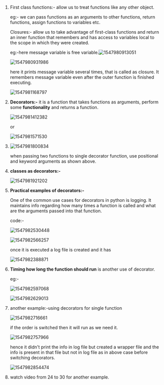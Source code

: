 1. First class functions:- allow us to treat functions like any other object.

   eg:- we can pass functions as an arguments to other functions, return functions, assign functions to variables etc. 

   Closures:- allow us to take advantage of first-class functions and return an inner function that remembers and has access to variables local to the scope in which they were created.

   eg:-here message variable is free variable.![1547980913051](C:\Users\lchitrag\AppData\Roaming\Typora\typora-user-images\1547980913051.png) 

   ![1547980931986](https://github.com/adityakuppa26/Python-Notes/blob/lalith_notes/images/1547980931986.png) 

   here it prints message variable several times, that is called as closure. It remembers message variable even after the outer function is finished executing.

   ![1547981168797](https://github.com/adityakuppa26/Python-Notes/blob/lalith_notes/images/1547981168797.png) 

   

2. **Decorators:-** it is a function that takes functions as arguments, perform some **functionality** and returns a function.

   ![1547981412382](https://github.com/adityakuppa26/Python-Notes/blob/lalith_notes/images/1547981412382.png) 

   or

   ![1547981571530](https://github.com/adityakuppa26/Python-Notes/blob/lalith_notes/images/1547981571530.png) 

3. ![1547981800834](https://github.com/adityakuppa26/Python-Notes/blob/lalith_notes/images/1547981800834.png) 

   when passing two functions to single decorator function, use positional and keyword arguments as shown above.

4. **classes as decorators:-**

   ![1547981921202](https://github.com/adityakuppa26/Python-Notes/blob/lalith_notes/images/1547981921202.png) 

5. **Practical examples of decorators:-**

   One of the common use cases for decorators in python is logging. It maintains info regarding how many times a function is called and what are the arguments passed into that function. 

   code:-

   ![1547982530448](https://github.com/adityakuppa26/Python-Notes/blob/lalith_notes/images/1547982530448.png) 

   ![1547982566257](https://github.com/adityakuppa26/Python-Notes/blob/lalith_notes/images/1547982566257.png) 

   once it is executed a log file is created and it has 

   ![1547982388871](https://github.com/adityakuppa26/Python-Notes/blob/lalith_notes/images/1547982388871.png) 

   

6. **Timing how long the function should run** is another use of decorator.

   eg:- 

   ![1547982597068](https://github.com/adityakuppa26/Python-Notes/blob/lalith_notes/images/1547982597068.png) 

   ![1547982629013](https://github.com/adityakuppa26/Python-Notes/blob/lalith_notes/images/1547982629013.png) 

7. another example:-using decorators for single function

   ![1547982716661](https://github.com/adityakuppa26/Python-Notes/blob/lalith_notes/images/1547982716661.png) 

   if the order is switched then it will run as we need it.

   ![1547982757966](https://github.com/adityakuppa26/Python-Notes/blob/lalith_notes/images/1547982757966.png) 

   hence it didn't print the info in log file but created a wrapper file and the info is present in that file but not in log file as in above case before switching decorators.

   ![1547982854474](C:\Users\lchitrag\AppData\Roaming\Typora\typora-user-images\1547982854474.png) 

8. watch video from 24 to 30 for another example.

